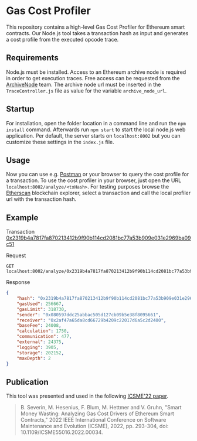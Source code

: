 # Gas Cost Profiler

This repository contains a high-level Gas Cost Profiler for Ethereum smart contracts.
Our Node.js tool takes a transaction hash as input and generates a cost profile from the executed opcode trace.

## Requirements
Node.js must be installed.
Access to an Ethereum archive node is required in order to get execution traces. Free access can be requested from the [ArchiveNode](https://archivenode.io/) team. The archive node url must be inserted in the ```TraceController.js``` file as value for the variable ```archive_node_url```.

## Startup
For installation, open the folder location in a command line and run the ```npm install``` command.
Afterwards run ```npm start``` to start the local node.js web application.
Per default, the server starts on ```localhost:8002``` but you can customize these settings in the ```index.js``` file.

## Usage
Now you can use e.g. [Postman](https://www.postman.com/) or your browser to query the cost profile for a transaction.
To use the cost profiler in your browser, just open the URL ```localhost:8002/analyze/<txHash>```.
For testing purposes browse the [Etherscan](https://etherscan.io/txs) blockchain explorer, select a transaction and call the local profiler url with the transaction hash.

## Example
Transaction [0x2319b4a7817fa870213412b9f90b114cd2081bc77a53b909e031e2969ba09c51](https://etherscan.io/tx/0x2319b4a7817fa870213412b9f90b114cd2081bc77a53b909e031e2969ba09c51)

Request
```
GET localhost:8002/analyze/0x2319b4a7817fa870213412b9f90b114cd2081bc77a53b909e031e2969ba09c51
```

Response
```JSON
{
    "hash": "0x2319b4a7817fa870213412b9f90b114cd2081bc77a53b909e031e2969ba09c51",
    "gasUsed": 256667,
    "gasLimit": 318730,
    "sender": "0x080597ddc25abbac505d127cb09b5e38f8095661",
    "receiver": "0x2af47a65da8cd66729b4209c22017d6a5c2d2400",
    "baseFee": 24008,
    "calculation": 1750,
    "communication": 477,
    "external": 24375,
    "logging": 3905,
    "storage": 202152,
    "maxDepth": 2
}
```

## Publication
This tool was presented and used in the following [ICSME'22 paper](https://doi.org/10.1109/ICSME55016.2022.00034).

> B. Severin, M. Hesenius, F. Blum, M. Hettmer and V. Gruhn, "Smart Money Wasting: Analyzing Gas Cost Drivers of Ethereum Smart Contracts," 2022 IEEE International Conference on Software Maintenance and Evolution (ICSME), 2022, pp. 293-304, doi: 10.1109/ICSME55016.2022.00034.
